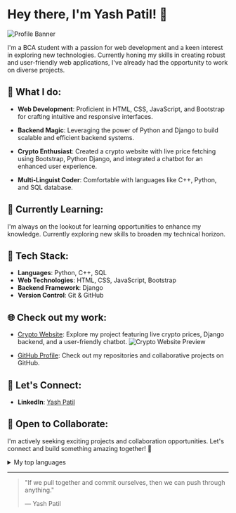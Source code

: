 # Hey there, I'm Yash Patil! 👋

<picture>
  <source media="(prefers-color-scheme: dark)" srcset="[URL_TO_DARKMODE_IMAGE](https://encrypted-tbn0.gstatic.com/images?q=tbn:ANd9GcRymJeHh5P46kD-YkykYkxGj0YhMI5KgwQ3Eg&usqp=CAU)">
  <source media="(prefers-color-scheme: light)" srcset="[URL_TO_LIGHTMODE_IMAGE](https://encrypted-tbn0.gstatic.com/images?q=tbn:ANd9GcRymJeHh5P46kD-YkykYkxGj0YhMI5KgwQ3Eg&usqp=CAU)">
  <img alt="Profile Banner" src="[URL_TO_DEFAULT_IMAGE](https://www.canva.com/design/DAF5TLyc0Gc/Y424mO_o3WknSgfrRJSypg/edit?utm_content=DAF5TLyc0Gc&utm_campaign=designshare&utm_medium=link2&utm_source=sharebutton)">
</picture>

I'm a BCA student with a passion for web development and a keen interest in exploring new technologies. Currently honing my skills in creating robust and user-friendly web applications, I've already had the opportunity to work on diverse projects.

## 🚀 What I do:

- **Web Development**: Proficient in HTML, CSS, JavaScript, and Bootstrap for crafting intuitive and responsive interfaces.
  
- **Backend Magic**: Leveraging the power of Python and Django to build scalable and efficient backend systems.
  
- **Crypto Enthusiast**: Created a crypto website with live price fetching using Bootstrap, Python Django, and integrated a chatbot for an enhanced user experience.

- **Multi-Linguist Coder**: Comfortable with languages like C++, Python, and SQL database.

## 🌱 Currently Learning:

I'm always on the lookout for learning opportunities to enhance my knowledge. Currently exploring new skills to broaden my technical horizon.

## 🔧 Tech Stack:

- **Languages**: Python, C++, SQL
- **Web Technologies**: HTML, CSS, JavaScript, Bootstrap
- **Backend Framework**: Django
- **Version Control**: Git & GitHub

## 🌐 Check out my work:

- [Crypto Website](#): Explore my project featuring live crypto prices, Django backend, and a user-friendly chatbot.
  ![Crypto Website Preview](URL_TO_CRYPTO_WEBSITE_PREVIEW_IMAGE)

- [GitHub Profile](https://github.com/yashyp12): Check out my repositories and collaborative projects on GitHub.

## 👥 Let's Connect:

- **LinkedIn**: [Yash Patil](https://www.linkedin.com/in/yashyp12/)

## 🤝 Open to Collaborate:

I'm actively seeking exciting projects and collaboration opportunities. Let's connect and build something amazing together! 🚀

<details>
<summary>My top languages</summary>

| Rank | Languages |
|-----:|-----------|
|     1| JavaScript|
|     2| Python    |
|     3| SQL       |

</details>

---
> "If we pull together and commit ourselves, then we can push through anything."
> 
> — Yash Patil
